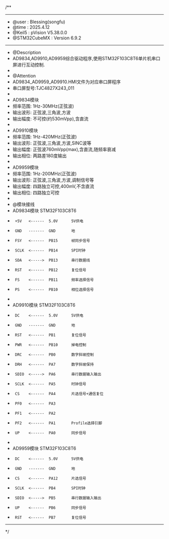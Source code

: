 /**
  ******************************************************************************
  * @user           : Blessing(songfu)
  * @time           : 2025.4.12
  * @Keil5          : pVision V5.38.0.0
  * @STM32CubeMX    : Version 6.9.2
  ******************************************************************************
  * @Description
  * AD9834,AD9910,AD9959综合驱动程序,使用STM32F103C8T6单片机串口屏进行互动控制.
  *
  * @Attention
  * AD9834_AD9959_AD9910.HMI文件为对应串口屏程序
  * 串口屏型号:TJC4827X243_011
  *
  * AD9834模块
  * 频率范围: 1Hz-30MHz(正弦波)
  * 输出波形: 正弦波,三角波,方波
  * 输出幅度: 不可控(约530mVpp),含直流
  *
  * AD9910模块
  * 频率范围: 1Hz-420MHz(正弦波)
  * 输出波形: 正弦波,三角波,方波,SINC波等
  * 输出幅度: 正弦波760mVpp(max),含直流,随频率衰减
  * 输出相位: 两路差180度输出
  *
  * AD9959模块
  * 频率范围: 1Hz-200MHz(正弦波)
  * 输出波形: 正弦波,三角波,方波,调制信号等
  * 输出幅度: 四路独立可控,400mV,不含直流
  * 输出相位: 四路独立可控
  *
  * @模块接线
  * AD9834模块        STM32F103C8T6
  *      +5V   <------  5.0V      5V供电
  *      GND   -------  GND       地
  *      FSY   <------  PB15      帧同步信号
  *      SCLK  <------  PB14      SPI时钟
  *      SDA   <----->  PB13      串行数据线
  *      RST   <------  PB12      复位信号
  *      FS    <------  PB11      频率选择信号
  *      PS    <------  PB10      相位选择信号
  *
  * AD9910模块        STM32F103C8T6
  *      DC    <------  5.0V      5V供电
  *      GND   -------  GND       地
  *      RST   <------  PB1       复位信号
  *      PWR   <------  PB10      掉电控制
  *      DRC   <------  PB0       数字斜坡控制
  *      DRH   <------  PA7       数字斜坡保持
  *      SDIO  <----->  PA6       串行数据输入输出
  *      SCLK  <------  PA5       时钟信号
  *      CS    <------  PA4       片选信号+通信复位
  *      PF0   <------  PA3
  *      PF1   <------  PA2
  *      PF2   <------  PA1       Profile选择引脚
  *      UP    <------  PA0       同步信号
  *
  * AD9959模块        STM32F103C8T6
  *      DC    <------  5.0V      5V供电
  *      GND   -------  GND       地
  *      CS    <------  PA12      片选信号
  *      SCLK  <------  PB4       SPI时钟
  *      SDIO  <----->  PB5       串行数据输入输出
  *      UP    <------  PB6       同步信号
  *      RST   <------  PB7       复位信号
  ******************************************************************************
  */
